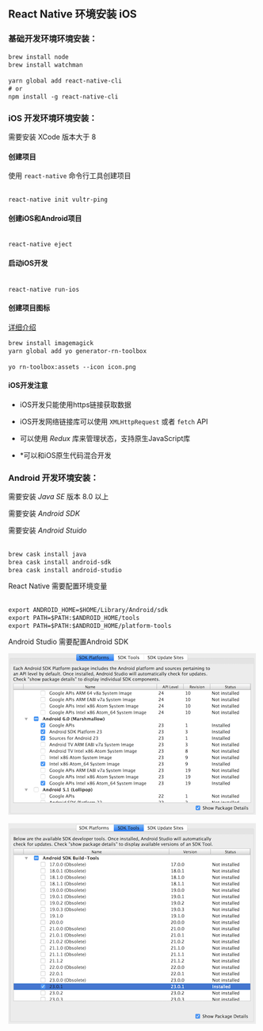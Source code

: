 ## React Native 环境安装 iOS

### 基础开发环境环境安装：

```shell
brew install node
brew install watchman

yarn global add react-native-cli
# or
npm install -g react-native-cli

```

### iOS 开发环境环境安装：

需要安装 XCode
版本大于 8


#### 创建项目

使用 `react-native` 命令行工具创建项目

```shell

react-native init vultr-ping

```

#### 创建iOS和Android项目

```shell

react-native eject

```

#### 启动iOS开发

```shell

react-native run-ios

```

#### 创建项目图标

[详细介绍](https://github.com/bamlab/generator-rn-toolbox/blob/master/generators/assets/README.md)

```shell
brew install imagemagick
yarn global add yo generator-rn-toolbox

yo rn-toolbox:assets --icon icon.png

```


#### iOS开发注意

- iOS开发只能使用https链接获取数据

- iOS开发网络链接库可以使用 `XMLHttpRequest` 或者 `fetch` API

- 可以使用 *Redux* 库来管理状态，支持原生JavaScript库

- *可以和iOS原生代码混合开发


### Android 开发环境安装：

需要安装 *Java SE*
版本 8.0 以上

需要安装 *Android SDK*

需要安装 *Android Stuido*

```shell

brew cask install java
brea cask install android-sdk
brea cask install android-studio

```

React Native 需要配置环境变量

```shell

export ANDROID_HOME=$HOME/Library/Android/sdk
export PATH=$PATH:$ANDROID_HOME/tools
export PATH=$PATH:$ANDROID_HOME/platform-tools

```

Android Studio 需要配置Android SDK

![](react-native/AndroidSDKManagerMacOS.png)

![](react-native/AndroidSDKManagerSDKToolsMacOS.png)

